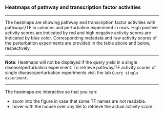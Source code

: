 ### Heatmaps of pathway and transcription factor activities

***
The heatmaps are showing pathway and transcription factor activities with pathways/TF in columns and perturbation experiment in rows. High positive activity scores are indicated by red and high negative activity scores are indicated by blue color.
Corresponding metadata and raw activity scores of the perturbation experiments are provided in the table above and below, respectively.

***
**Note:** Heatmaps will not be displayed if the query yield in a single disease/perturbation experiment. To retrieve pathway/TF activity scores of single disease/perturbation experiments visit the tab `Query single experiment`.

***
The heatmaps are interactive so that you can:

* zoom into the figure in case that some TF names are not readable.
* hover with the mouse over any tile to retrieve the actual activity score.
